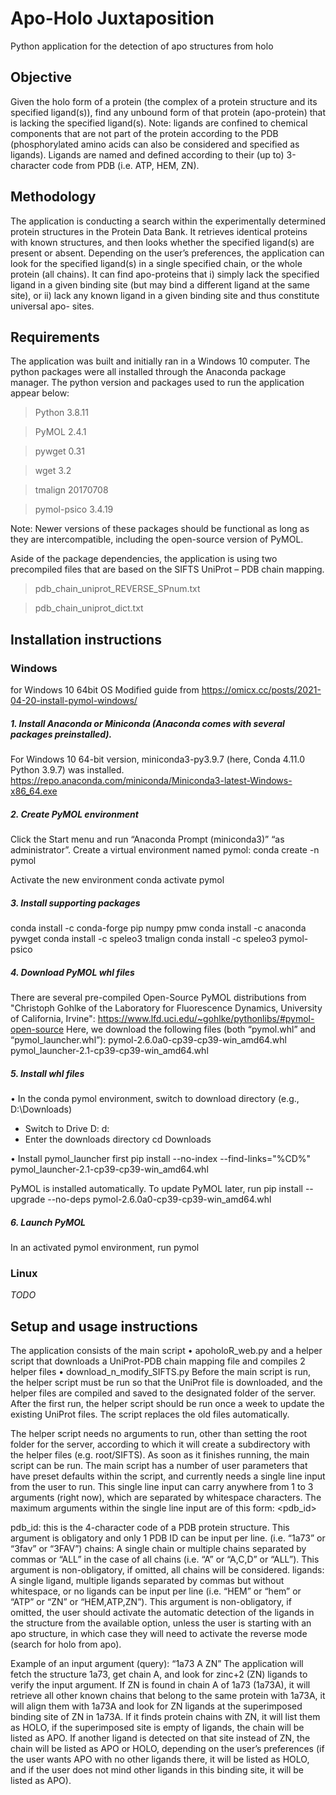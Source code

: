 # Apo-Holo Juxtaposition
 Python application for the detection of apo structures from holo

##  Objective
Given the holo form of a protein (the complex of a protein structure and its specified ligand(s)), find any unbound form of that protein (apo-protein) that is lacking the specified ligand(s).
Note: ligands are confined to chemical components that are not part of the protein according to the PDB (phosphorylated amino acids can also be considered and specified as ligands). Ligands are named and defined according to their (up to) 3-character code from PDB (i.e. ATP, HEM, ZN).

##  Methodology
The application is conducting a search within the experimentally determined protein structures in the Protein Data Bank. It retrieves identical proteins with known structures, and then looks whether the specified ligand(s) are present or absent. Depending on the user’s preferences, the application can look for the specified ligand(s) in a single specified chain, or the whole protein (all chains). It can find apo-proteins that i) simply lack the specified ligand in a given binding site (but may bind a different ligand at the same site), or ii) lack any known ligand in a given binding site and thus constitute universal apo- sites.

##  Requirements
The application was built and initially ran in a Windows 10 computer. The python packages were all installed through the Anaconda package manager.
The python version and packages used to run the application appear below:

>Python  3.8.11

>PyMOL		 2.4.1

>pywget		0.31

>wget		  3.2

>tmalign 20170708

>pymol-psico 3.4.19


Note: Newer versions of these packages should be functional as long as they are intercompatible, including the open-source version of PyMOL.

Aside of the package dependencies, the application is using two precompiled files that are based on the SIFTS UniProt – PDB chain mapping.

>pdb_chain_uniprot_REVERSE_SPnum.txt

>pdb_chain_uniprot_dict.txt


## Installation instructions

### Windows

for Windows 10 64bit OS
Modified guide from https://omicx.cc/posts/2021-04-20-install-pymol-windows/

##### 1.  Install Anaconda or Miniconda (Anaconda comes with several packages preinstalled).
For Windows 10 64-bit version, miniconda3-py3.9.7 (here, Conda 4.11.0 Python 3.9.7) was installed.
https://repo.anaconda.com/miniconda/Miniconda3-latest-Windows-x86_64.exe


##### 2.  Create PyMOL environment
Click the Start menu and run “Anaconda Prompt (miniconda3)” “as administrator”.
Create a virtual environment named pymol:
conda create -n pymol

Activate the new environment
conda activate pymol
    

##### 3.  Install supporting packages
conda install -c conda-forge pip numpy pmw
conda install -c anaconda pywget
conda install -c speleo3 tmalign
conda install -c speleo3 pymol-psico


##### 4.  Download PyMOL whl files
There are several pre-compiled Open-Source PyMOL distributions from "Christoph Gohlke of the Laboratory for Fluorescence Dynamics, University of California, Irvine":
https://www.lfd.uci.edu/~gohlke/pythonlibs/#pymol-open-source
Here, we download the following files (both “pymol.whl” and “pymol_launcher.whl”):
pymol-2.6.0a0-cp39-cp39-win_amd64.whl
pymol_launcher-2.1-cp39-cp39-win_amd64.whl


##### 5.  Install whl files
•   In the conda pymol environment, switch to download directory (e.g., D:\Downloads)
* Switch to Drive D:
d:
* Enter the downloads directory
cd Downloads

•   Install pymol_launcher first
pip install --no-index --find-links="%CD%" pymol_launcher-2.1-cp39-cp39-win_amd64.whl

PyMOL is installed automatically.
To update PyMOL later, run
pip install --upgrade --no-deps pymol-2.6.0a0-cp39-cp39-win_amd64.whl


##### 6.  Launch PyMOL
In an activated pymol environment, run
pymol


### Linux

*TODO*

## Setup and usage instructions

The application consists of the main script
•   apoholoR_web.py
and a helper script that downloads a UniProt-PDB chain mapping file and compiles 2 helper files
•   download_n_modify_SIFTS.py
Before the main script is run, the helper script must be run so that the UniProt file is downloaded, and the helper files are compiled and saved to the designated folder of the server. After the first run, the helper script should be run once a week to update the existing UniProt files. The script replaces the old files automatically.

The helper script needs no arguments to run, other than setting the root folder for the server, according to which it will create a subdirectory with the helper files (e.g. root/SIFTS).
As soon as it finishes running, the main script can be run.
The main script has a number of user parameters that have preset defaults within the script, and currently needs a single line input from the user to run. This single line input can carry anywhere from 1 to 3 arguments (right now), which are separated by whitespace characters. The maximum arguments within the single line input are of this form:
<pdb_id> <chains> <ligands>
  
pdb_id:
this is the 4-character code of a PDB protein structure. This argument is obligatory and only 1 PDB ID can be input per line. (i.e. “1a73” or “3fav” or “3FAV”)
chains:
A single chain or multiple chains separated by commas or “ALL” in the case of all chains (i.e. “A” or “A,C,D” or “ALL”). This argument is non-obligatory, if omitted, all chains will be considered.
ligands:
A single ligand, multiple ligands separated by commas but without whitespace, or no ligands can be input per line (i.e. “HEM” or “hem” or “ATP” or “ZN” or “HEM,ATP,ZN”). This argument is non-obligatory, if omitted, the user should activate the automatic detection of the ligands in the structure from the available option, unless the user is starting with an apo structure, in which case they will need to activate the reverse mode (search for holo from apo).

Example of an input argument (query):
“1a73 A ZN”
The application will fetch the structure 1a73, get chain A, and look for zinc+2 (ZN) ligands to verify the input argument. If ZN is found in chain A of 1a73 (1a73A), it will retrieve all other known chains that belong to the same protein with 1a73A, it will align them with 1a73A and look for ZN ligands at the superimposed binding site of ZN in 1a73A. If it finds protein chains with ZN, it will list them as HOLO, if the superimposed site is empty of ligands, the chain will be listed as APO. If another ligand is detected on that site instead of ZN, the chain will be listed as APO or HOLO, depending on the user’s preferences (if the user wants APO with no other ligands there, it will be listed as HOLO, and if the user does not mind other ligands in this binding site, it will be listed as APO).

